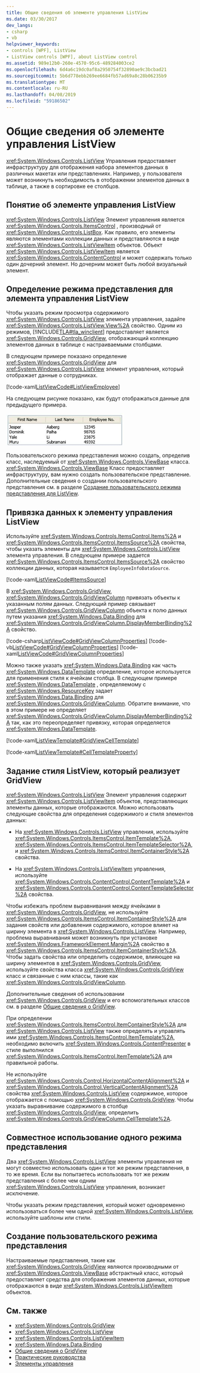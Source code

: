 ```yaml
---
title: Общие сведения об элементе управления ListView
ms.date: 03/30/2017
dev_langs:
- csharp
- vb
helpviewer_keywords:
- controls [WPF], ListView
- ListView controls [WPF], about ListView control
ms.assetid: 989e12b0-260e-4570-95c6-489284003ce2
ms.openlocfilehash: 6d4a6c19dc0af8a2950754f32890ae9c3bcbad21
ms.sourcegitcommit: 5b6d778ebb269ee6684fb57ad69a8c28b06235b9
ms.translationtype: MT
ms.contentlocale: ru-RU
ms.lasthandoff: 04/08/2019
ms.locfileid: "59186502"
---
```

# <a name="listview-overview"></a>Общие сведения об элементе управления ListView
<xref:System.Windows.Controls.ListView> Управления предоставляет инфраструктуру для отображения набора элементов данных в различных макетах или представлениях. Например, у пользователя может возникнуть необходимость в отображении элементов данных в таблице, а также в сортировке ее столбцов.  

<a name="WhatisaListView"></a>   
## <a name="what-is-a-listview"></a>Понятие об элементе управления ListView  
 <xref:System.Windows.Controls.ListView> Элемент управления является <xref:System.Windows.Controls.ItemsControl> , производный от <xref:System.Windows.Controls.ListBox>. Как правило, его элементы являются элементами коллекции данных и представляются в виде <xref:System.Windows.Controls.ListViewItem> объектов. Объект <xref:System.Windows.Controls.ListViewItem> является <xref:System.Windows.Controls.ContentControl> и может содержать только один дочерний элемент. Но дочерним может быть любой визуальный элемент.  
  
<a name="DefiningaListViewView"></a>   
## <a name="defining-a-view-mode-for-a-listview"></a>Определение режима представления для элемента управления ListView  
 Чтобы указать режим просмотра содержимого <xref:System.Windows.Controls.ListView> элемента управления, задайте <xref:System.Windows.Controls.ListView.View%2A> свойство. Одним из режимов, [!INCLUDE[TLA#tla_winclient](../../../../includes/tlasharptla-winclient-md.md)] предоставляет является <xref:System.Windows.Controls.GridView>, отображающий коллекцию элементов данных в таблице с настраиваемыми столбцами.  
  
 В следующем примере показано определение <xref:System.Windows.Controls.GridView> для <xref:System.Windows.Controls.ListView> элемент управления, который отображает данные о сотрудниках.  
  
 [!code-xaml[ListViewCode#ListViewEmployee](~/samples/snippets/csharp/VS_Snippets_Wpf/ListViewCode/CSharp/Window1.xaml#listviewemployee)]  
  
 На следующем рисунке показано, как будут отображаться данные для предыдущего примера.  
  
 ![Снимок экрана с ListView с выводом GridView.](./media/gridview-overview/listview-gridview-output.jpg)  
  
 Пользовательского режима представления можно создать, определив класс, наследуемый от <xref:System.Windows.Controls.ViewBase> класса. <xref:System.Windows.Controls.ViewBase> Класс предоставляет инфраструктуру, вам нужно создать пользовательское представление. Дополнительные сведения о создании пользовательского представления см. в разделе [Создание пользовательского режима представления для ListView](how-to-create-a-custom-view-mode-for-a-listview.md).  
  
<a name="BindingDatatoaListView"></a>   
## <a name="binding-data-to-a-listview"></a>Привязка данных к элементу управления ListView  
 Используйте <xref:System.Windows.Controls.ItemsControl.Items%2A> и <xref:System.Windows.Controls.ItemsControl.ItemsSource%2A> свойства, чтобы указать элементы для <xref:System.Windows.Controls.ListView> элемента управления. В следующем примере задается <xref:System.Windows.Controls.ItemsControl.ItemsSource%2A> свойство коллекции данных, которая называется `EmployeeInfoDataSource`.  
  
 [!code-xaml[ListViewCode#ItemsSource](~/samples/snippets/csharp/VS_Snippets_Wpf/ListViewCode/CSharp/Window1.xaml#itemssource)]  
  
 В <xref:System.Windows.Controls.GridView>, <xref:System.Windows.Controls.GridViewColumn> привязать объекты к указанным полям данных. Следующий пример связывает <xref:System.Windows.Controls.GridViewColumn> объекта к полю данных путем указания <xref:System.Windows.Data.Binding> для <xref:System.Windows.Controls.GridViewColumn.DisplayMemberBinding%2A> свойство.  
  
 [!code-csharp[ListViewCode#GridViewColumnProperties](~/samples/snippets/csharp/VS_Snippets_Wpf/ListViewCode/CSharp/Window1.xaml.cs#gridviewcolumnproperties)]
 [!code-vb[ListViewCode#GridViewColumnProperties](~/samples/snippets/visualbasic/VS_Snippets_Wpf/ListViewCode/visualbasic/window1.xaml.vb#gridviewcolumnproperties)]
 [!code-xaml[ListViewCode#GridViewColumnProperties](~/samples/snippets/csharp/VS_Snippets_Wpf/ListViewCode/CSharp/Window1.xaml#gridviewcolumnproperties)]  
  
 Можно также указать <xref:System.Windows.Data.Binding> как часть <xref:System.Windows.DataTemplate> определение, которое используется для применения стиля к ячейкам столбца. В следующем примере <xref:System.Windows.DataTemplate> , определяемому с <xref:System.Windows.ResourceKey> задает <xref:System.Windows.Data.Binding> для <xref:System.Windows.Controls.GridViewColumn>. Обратите внимание, что в этом примере не определяет <xref:System.Windows.Controls.GridViewColumn.DisplayMemberBinding%2A> так, как это переопределяет привязку, которая определяется <xref:System.Windows.DataTemplate>.  
  
 [!code-xaml[ListViewTemplate#GridViewCellTemplate](~/samples/snippets/csharp/VS_Snippets_Wpf/ListViewTemplate/CS/window1.xaml#gridviewcelltemplate)]  
  
 [!code-xaml[ListViewTemplate#CellTemplateProperty](~/samples/snippets/csharp/VS_Snippets_Wpf/ListViewTemplate/CS/window1.xaml#celltemplateproperty)]  
  
<a name="StylingaListView"></a>   
## <a name="styling-a-listview-that-implements-a-gridview"></a>Задание стиля ListView, который реализует GridView  
 <xref:System.Windows.Controls.ListView> Элемент управления содержит <xref:System.Windows.Controls.ListViewItem> объектов, представляющих элементы данных, которые отображаются. Можно использовать следующие свойства для определения содержимого и стиля элементов данных:  
  
-   На <xref:System.Windows.Controls.ListView> управления, используйте <xref:System.Windows.Controls.ItemsControl.ItemTemplate%2A>, <xref:System.Windows.Controls.ItemsControl.ItemTemplateSelector%2A>, и <xref:System.Windows.Controls.ItemsControl.ItemContainerStyle%2A> свойства.  
  
-   На <xref:System.Windows.Controls.ListViewItem> управления, используйте <xref:System.Windows.Controls.ContentControl.ContentTemplate%2A> и <xref:System.Windows.Controls.ContentControl.ContentTemplateSelector%2A> свойства.  
  
 Чтобы избежать проблем выравнивания между ячейками в <xref:System.Windows.Controls.GridView>, не используйте <xref:System.Windows.Controls.ItemsControl.ItemContainerStyle%2A> для задания свойств или добавления содержимого, которое влияет на ширину элемента в <xref:System.Windows.Controls.ListView>. Например, проблема выравнивания может возникнуть при установке <xref:System.Windows.FrameworkElement.Margin%2A> свойство в <xref:System.Windows.Controls.ItemsControl.ItemContainerStyle%2A>. Чтобы задать свойства или определить содержимое, влияющее на ширину элементов в <xref:System.Windows.Controls.GridView>, используйте свойства класса <xref:System.Windows.Controls.GridView> класс и связанные с ним классы, такие как <xref:System.Windows.Controls.GridViewColumn>.  
  
 Дополнительные сведения об использовании <xref:System.Windows.Controls.GridView> и его вспомогательных классов см. в разделе [Общие сведения о GridView](gridview-overview.md).  
  
 При определении <xref:System.Windows.Controls.ItemsControl.ItemContainerStyle%2A> для <xref:System.Windows.Controls.ListView> также определять и управлять ими <xref:System.Windows.Controls.ItemsControl.ItemTemplate%2A>, необходимо включить <xref:System.Windows.Controls.ContentPresenter> в стиле выполнился <xref:System.Windows.Controls.ItemsControl.ItemTemplate%2A> для правильной работы.  
  
 Не используйте <xref:System.Windows.Controls.Control.HorizontalContentAlignment%2A> и <xref:System.Windows.Controls.Control.VerticalContentAlignment%2A> свойства <xref:System.Windows.Controls.ListView> содержимое, которое отображается с помощью <xref:System.Windows.Controls.GridView>. Чтобы указать выравнивание содержимого в столбце <xref:System.Windows.Controls.GridView>, определить <xref:System.Windows.Controls.GridViewColumn.CellTemplate%2A>.  
  
<a name="UsingtheSameViewMoreThanOnce"></a>   
## <a name="sharing-the-same-view-mode"></a>Совместное использование одного режима представления  
 Два <xref:System.Windows.Controls.ListView> элементы управления не могут совместно использовать один и тот же режим представления, в то же время. Если вы попытаетесь использовать тот же режим представления с более чем одним <xref:System.Windows.Controls.ListView> управления, возникает исключение.  
  
 Чтобы указать режим представления, который может одновременно использоваться более чем одной <xref:System.Windows.Controls.ListView>, используйте шаблоны или стили.
  
<a name="CreatingaCustomView"></a>   
## <a name="creating-a-custom-view-mode"></a>Создание пользовательского режима представления  
 Настраиваемые представления, такие как <xref:System.Windows.Controls.GridView> являются производными от <xref:System.Windows.Controls.ViewBase> абстрактный класс, который предоставляет средства для отображения элементов данных, которые отображаются в виде <xref:System.Windows.Controls.ListViewItem> объектов.    
  
## <a name="see-also"></a>См. также

- <xref:System.Windows.Controls.GridView>
- <xref:System.Windows.Controls.ListView>
- <xref:System.Windows.Controls.ListViewItem>
- <xref:System.Windows.Data.Binding>
- [Общие сведения о GridView](gridview-overview.md)
- [Практические руководства](listview-how-to-topics.md)
- [Элементы управления](../advanced/optimizing-performance-controls.md)
